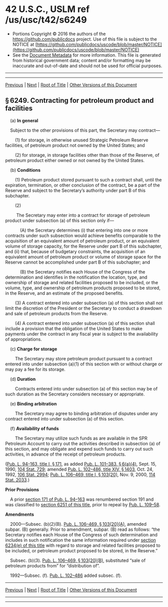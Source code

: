 ---
---

# 42 U.S.C., USLM ref /us/usc/t42/s6249

* Portions Copyright © 2016 the authors of the https://github.com/publicdocs project.
  Use of this file is subject to the NOTICE at [https://github.com/publicdocs/uscode/blob/master/NOTICE](https://github.com/publicdocs/uscode/blob/master/NOTICE)
* See the [Document Metadata](././../../../../../..//README.md) for more information.
  This file is generated from historical government data; content and/or formatting may be inaccurate and out-of-date and should not be used for official purposes.

----------
----------

[Previous](./../../../../../..//us/usc/t42/ch77/schI/ptC/m__us_usc_t42_ch77_schI_ptC.md) | [Next](./../../../../../..//us/usc/t42/ch77/schI/ptC/m__us_usc_t42_s6249a.md) | [Root of Title](./../../../../../../) | [Other Versions of this Document](https://publicdocs.github.io/go/links?ns=uslm&ref=%2Fus%2Fusc%2Ft42%2Fs6249)

## § 6249. Contracting for petroleum product and facilities

    (a) __In general__ 

    Subject to the other provisions of this part, the Secretary may contract—

        (1) for storage, in otherwise unused Strategic Petroleum Reserve facilities, of petroleum product not owned by the United States; and

        (2) for storage, in storage facilities other than those of the Reserve, of petroleum product either owned or not owned by the United States.

    (b) __Conditions__ 

        (1) Petroleum product stored pursuant to such a contract shall, until the expiration, termination, or other conclusion of the contract, be a part of the Reserve and subject to the Secretary’s authority under part B of this subchapter.

        (2)

         The Secretary may enter into a contract for storage of petroleum product under subsection (a) of this section only if—

            (A) the Secretary determines (i) that entering into one or more contracts under such subsection would achieve benefits comparable to the acquisition of an equivalent amount of petroleum product, or an equivalent volume of storage capacity, for the Reserve under part B of this subchapter, and (ii) that, because of budgetary constraints, the acquisition of an equivalent amount of petroleum product or volume of storage space for the Reserve cannot be accomplished under part B of this subchapter; and

            (B) the Secretary notifies each House of the Congress of the determination and identifies in the notification the location, type, and ownership of storage and related facilities proposed to be included, or the volume, type, and ownership of petroleum products proposed to be stored, in the Reserve, and an estimate of the proposed benefits.

        (3) A contract entered into under subsection (a) of this section shall not limit the discretion of the President or the Secretary to conduct a drawdown and sale of petroleum products from the Reserve.

        (4) A contract entered into under subsection (a) of this section shall include a provision that the obligation of the United States to make payments under the contract in any fiscal year is subject to the availability of appropriations.

    (c) __Charge for storage__ 

        The Secretary may store petroleum product pursuant to a contract entered into under subsection (a)(1) of this section with or without charge or may pay a fee for its storage.

    (d) __Duration__ 

        Contracts entered into under subsection (a) of this section may be of such duration as the Secretary considers necessary or appropriate.

    (e) __Binding arbitration__ 

        The Secretary may agree to binding arbitration of disputes under any contract entered into under subsection (a) of this section.

    (f) __Availability of funds__ 

        The Secretary may utilize such funds as are available in the SPR Petroleum Account to carry out the activities described in subsection (a) of this section, and may obligate and expend such funds to carry out such activities, in advance of the receipt of petroleum products.

([Pub. L. 94–163, title I, § 171][/us/pl/94/163/s171], as added [Pub. L. 101–383, § 6(a)(4)][/us/pl/101/383/s6/a/4], Sept. 15, 1990, [104 Stat. 729][/us/stat/104/729]; amended [Pub. L. 102–486, title XIV, § 1403][/us/pl/102/486/s1403], Oct. 24, 1992, [106 Stat. 2994][/us/stat/106/2994]; [Pub. L. 106–469, title I, § 103(20)][/us/pl/106/469/s103/20], Nov. 9, 2000, [114 Stat. 2033][/us/stat/114/2033].)

 __Prior Provisions__ 

    A prior [section 171 of Pub. L. 94–163][/us/pl/94/163/s171] was renumbered section 191 and was classified to [section 6251 of this title][/us/usc/t42/s6251], prior to repeal by [Pub. L. 109–58][/us/pl/109/58].

 __Amendments__ 

    2000—Subsec. (b)(2)(B). [Pub. L. 106–469, § 103(20)(A)][/us/pl/106/469/s103/20/A], amended subpar. (B) generally. Prior to amendment, subpar. (B) read as follows: “the Secretary notifies each House of the Congress of such determination and includes in such notification the same information required under [section 6234(e) of this title][/us/usc/t42/s6234/e] with regard to storage and related facilities proposed to be included, or petroleum product proposed to be stored, in the Reserve.”

    Subsec. (b)(3). [Pub. L. 106–469, § 103(20)(B)][/us/pl/106/469/s103/20/B], substituted “sale of petroleum products from” for “distribution of”.

    1992—Subsec. (f). [Pub. L. 102–486][/us/pl/102/486] added subsec. (f).

----------

[Previous](./../../../../../..//us/usc/t42/ch77/schI/ptC/m__us_usc_t42_ch77_schI_ptC.md) | [Next](./../../../../../..//us/usc/t42/ch77/schI/ptC/m__us_usc_t42_s6249a.md) | [Root of Title](./../../../../../../) | [Other Versions of this Document](https://publicdocs.github.io/go/links?ns=uslm&ref=%2Fus%2Fusc%2Ft42%2Fs6249)

----------
----------

[/us/pl/94/163/s171]: https://publicdocs.github.io/go/links?ns=uslm&ref=%2Fus%2Fpl%2F94%2F163%2Fs171
[/us/pl/101/383/s6/a/4]: https://publicdocs.github.io/go/links?ns=uslm&ref=%2Fus%2Fpl%2F101%2F383%2Fs6%2Fa%2F4
[/us/stat/104/729]: https://publicdocs.github.io/go/links?ns=uslm&ref=%2Fus%2Fstat%2F104%2F729
[/us/pl/102/486/s1403]: https://publicdocs.github.io/go/links?ns=uslm&ref=%2Fus%2Fpl%2F102%2F486%2Fs1403
[/us/stat/106/2994]: https://publicdocs.github.io/go/links?ns=uslm&ref=%2Fus%2Fstat%2F106%2F2994
[/us/pl/106/469/s103/20]: https://publicdocs.github.io/go/links?ns=uslm&ref=%2Fus%2Fpl%2F106%2F469%2Fs103%2F20
[/us/stat/114/2033]: https://publicdocs.github.io/go/links?ns=uslm&ref=%2Fus%2Fstat%2F114%2F2033
[/us/pl/94/163/s171]: https://publicdocs.github.io/go/links?ns=uslm&ref=%2Fus%2Fpl%2F94%2F163%2Fs171
[/us/usc/t42/s6251]: https://publicdocs.github.io/go/links?ns=uslm&ref=%2Fus%2Fusc%2Ft42%2Fs6251
[/us/pl/109/58]: https://publicdocs.github.io/go/links?ns=uslm&ref=%2Fus%2Fpl%2F109%2F58
[/us/pl/106/469/s103/20/A]: https://publicdocs.github.io/go/links?ns=uslm&ref=%2Fus%2Fpl%2F106%2F469%2Fs103%2F20%2FA
[/us/usc/t42/s6234/e]: https://publicdocs.github.io/go/links?ns=uslm&ref=%2Fus%2Fusc%2Ft42%2Fs6234%2Fe
[/us/pl/106/469/s103/20/B]: https://publicdocs.github.io/go/links?ns=uslm&ref=%2Fus%2Fpl%2F106%2F469%2Fs103%2F20%2FB
[/us/pl/102/486]: https://publicdocs.github.io/go/links?ns=uslm&ref=%2Fus%2Fpl%2F102%2F486


